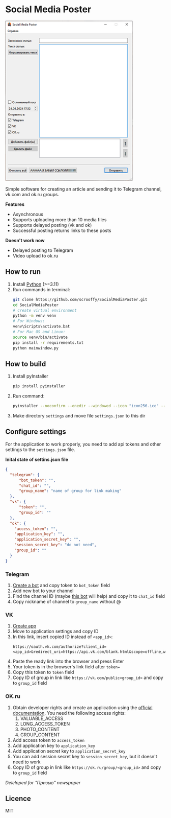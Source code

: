 # Social Media Poster

<img alt="UI" height="501" src="images/screenshot.png" width="400"/>

Simple software for creating an article and sending it to Telegram channel, vk.com and ok.ru groups.  

**Features**
 - Asynchronous
 - Supports uploading more than 10 media files
 - Supports delayed posting (vk and ok)
 - Successful posting returns links to these posts
 
**Doesn't work now**
 - Delayed posting to Telegram
 - Video upload to ok.ru

 
## How to run

 1. Install [Python](https://www.python.org/downloads/) (>=3.11)
 2. Run commands in terminal:
	```bash  
	git clone https://github.com/scrooffy/SocialMediaPoster.git
	cd SocialMediaPoster
	# create virtual environment  
	python -m venv venv
	# For Windows:  
	venv\Scripts\activate.bat  
	# For Mac OS and Linux:  
	source venv/bin/activate
	pip install -r requirements.txt
	python mainwindow.py
	```

## How to build

 1. Install pyInstaller
	```bash
	pip install pyinstaller
	```
 2. Run command:
	 ```bash
	 pyinstaller --noconfirm --onedir --windowed --icon "icon256.ico" --name "Social Media Poster" --add-data "settings/settings.json;." --add-data "icon256.png;." --copy-metadata "magic_filter"  "mainwindow.py"
	 ```
3. Make directory `settings` and move file `settings.json` to this dir

## Configure settings
For the application to work properly, you need to add api tokens and other settings to the `settings.json` file.

**Inital state of settins.json file**
```json
{  
  "telegram": {  
      "bot_token": "",  
      "chat_id": "",  
      "group_name": "name of group for link making"  
  },  
  "vk": {  
      "token": "",  
      "group_id": ""  
  },  
  "ok": {  
    "access_token": "",  
    "application_key": "",  
    "application_secret_key": "",  
    "session_secret_key": "do not need",  
    "group_id": ""  
  }  
}
```
### Telegram

 1. [Create a bot](https://core.telegram.org/bots/features#creating-a-new-bot) and copy token to `bot_token` field
 2. Add new bot to your channel
 3. Find the channel ID (maybe [this bot](https://t.me/username_to_id_bot) will help) and copy it to `chat_id` field
 4. Copy nickname of channel to `group_name` without @

### VK

 1. [Create app](https://dev.vk.com/ru/admin/apps-list)
 2. Move to application settings and copy ID
 3. In this link, insert copied ID instead of `<app_id>`:
	```
	https://oauth.vk.com/authorize?client_id=<app_id>&redirect_uri=https://api.vk.com/blank.html&scope=offline,wall,photos,video&response_type=token
	```
4. Paste the ready link into the browser and press Enter
5. Your token is in the browser's link field after `token=`
6. Copy this token to `token` field
7. Copy ID of group in link like `https://vk.com/public<group_id>` and copy to `group_id` field

### OK.ru
 1. Obtain developer rights and create an application using the [official documentation](https://apiok.ru/dev/app/create).
	You need the following access rights:
	1. VALUABLE_ACCESS
	2. LONG_ACCESS_TOKEN
	3. PHOTO_CONTENT
	4. GROUP_CONTENT
2. Add access token to `access_token`
3. Add application key to `application_key`
4. Add application secret key to `application_secret_key`
5. You can add session secret key to `session_secret_key`, but it doesn't need to work
6. Copy ID of group in link like `https://ok.ru/group/<group_id>` and copy to `group_id` field

*Deleloped for "Призыв" newspaper*

## Licence
MIT

